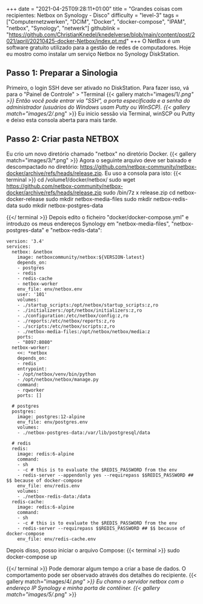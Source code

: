 +++
date = "2021-04-25T09:28:11+01:00"
title = "Grandes coisas com recipientes: Netbox on Synology - Disco"
difficulty = "level-3"
tags = ["Computernetzwerken", "DCIM", "Docker", "docker-compose", "IPAM", "netbox", "Synology", "netwerk"]
githublink = "https://github.com/ChristianKnedel/knedelverse/blob/main/content/post/2021/april/20210425-docker-Netbox/index.pt.md"
+++
O NetBox é um software gratuito utilizado para a gestão de redes de computadores. Hoje eu mostro como instalar um serviço Netbox no Synology DiskStation.
## Passo 1: Preparar a Sinologia
Primeiro, o login SSH deve ser ativado no DiskStation. Para fazer isso, vá para o "Painel de Controle" > "Terminal
{{< gallery match="images/1/*.png" >}}
Então você pode entrar via "SSH", a porta especificada e a senha do administrador (usuários do Windows usam Putty ou WinSCP).
{{< gallery match="images/2/*.png" >}}
Eu inicio sessão via Terminal, winSCP ou Putty e deixo esta consola aberta para mais tarde.
## Passo 2: Criar pasta NETBOX
Eu crio um novo diretório chamado "netbox" no diretório Docker.
{{< gallery match="images/3/*.png" >}}
Agora o seguinte arquivo deve ser baixado e descompactado no diretório: https://github.com/netbox-community/netbox-docker/archive/refs/heads/release.zip. Eu uso a consola para isto:
{{< terminal >}}
cd /volume1/docker/netbox/
sudo wget https://github.com/netbox-community/netbox-docker/archive/refs/heads/release.zip
sudo /bin/7z x release.zip
cd netbox-docker-release
sudo mkdir netbox-media-files
sudo mkdir netbox-redis-data
sudo mkdir netbox-postgres-data

{{</ terminal >}}
Depois edito o ficheiro "docker/docker-compose.yml" e introduzo os meus endereços Synology em "netbox-media-files", "netbox-postgres-data" e "netbox-redis-data":
```
version: '3.4'
services:
  netbox: &netbox
    image: netboxcommunity/netbox:${VERSION-latest}
    depends_on:
    - postgres
    - redis
    - redis-cache
    - netbox-worker
    env_file: env/netbox.env
    user: '101'
    volumes:
    - ./startup_scripts:/opt/netbox/startup_scripts:z,ro
    - ./initializers:/opt/netbox/initializers:z,ro
    - ./configuration:/etc/netbox/config:z,ro
    - ./reports:/etc/netbox/reports:z,ro
    - ./scripts:/etc/netbox/scripts:z,ro
    - ./netbox-media-files:/opt/netbox/netbox/media:z
    ports:
    - "8097:8080"
  netbox-worker:
    <<: *netbox
    depends_on:
    - redis
    entrypoint:
    - /opt/netbox/venv/bin/python
    - /opt/netbox/netbox/manage.py
    command:
    - rqworker
    ports: []

  # postgres
  postgres:
    image: postgres:12-alpine
    env_file: env/postgres.env
    volumes:
    - ./netbox-postgres-data:/var/lib/postgresql/data

  # redis
  redis:
    image: redis:6-alpine
    command:
    - sh
    - -c # this is to evaluate the $REDIS_PASSWORD from the env
    - redis-server --appendonly yes --requirepass $$REDIS_PASSWORD ## $$ because of docker-compose
    env_file: env/redis.env
    volumes:
    - ./netbox-redis-data:/data
  redis-cache:
    image: redis:6-alpine
    command:
    - sh
    - -c # this is to evaluate the $REDIS_PASSWORD from the env
    - redis-server --requirepass $$REDIS_PASSWORD ## $$ because of docker-compose
    env_file: env/redis-cache.env

```
Depois disso, posso iniciar o arquivo Compose:
{{< terminal >}}
sudo docker-compose up

{{</ terminal >}}
Pode demorar algum tempo a criar a base de dados. O comportamento pode ser observado através dos detalhes do recipiente.
{{< gallery match="images/4/*.png" >}}
Eu chamo o servidor netbox com o endereço IP Synology e minha porta de contêiner.
{{< gallery match="images/5/*.png" >}}